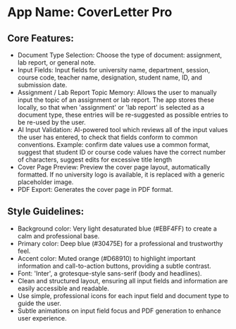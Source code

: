 # **App Name**: CoverLetter Pro

## Core Features:

- Document Type Selection: Choose the type of document: assignment, lab report, or general note.
- Input Fields: Input fields for university name, department, session, course code, teacher name, designation, student name, ID, and submission date.
- Assignment / Lab Report Topic Memory: Allows the user to manually input the topic of an assignment or lab report.  The app stores these locally, so that when 'assignment' or 'lab report' is selected as a document type, these entries will be re-suggested as possible entries to be re-used by the user.
- AI Input Validation: AI-powered tool which reviews all of the input values the user has entered, to check that fields conform to common conventions. Example: confirm date values use a common format, suggest that student ID or course code values have the correct number of characters, suggest edits for excessive title length
- Cover Page Preview: Preview the cover page layout, automatically formatted.  If no university logo is available, it is replaced with a generic placeholder image.
- PDF Export: Generates the cover page in PDF format.

## Style Guidelines:

- Background color: Very light desaturated blue (#EBF4FF) to create a calm and professional base.
- Primary color: Deep blue (#30475E) for a professional and trustworthy feel.
- Accent color: Muted orange (#D68910) to highlight important information and call-to-action buttons, providing a subtle contrast.
- Font: 'Inter', a grotesque-style sans-serif (body and headlines).
- Clean and structured layout, ensuring all input fields and information are easily accessible and readable.
- Use simple, professional icons for each input field and document type to guide the user.
- Subtle animations on input field focus and PDF generation to enhance user experience.